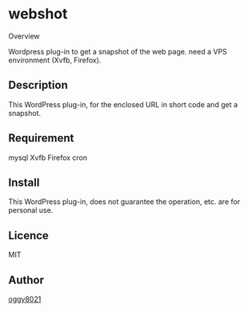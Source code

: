 webshot
=======

Overview

  Wordpress plug-in to get a snapshot of the web page. need a VPS environment (Xvfb, Firefox).

## Description

  This WordPress plug-in, for the enclosed URL in short code and get a snapshot.

## Requirement

  mysql
  Xvfb
  Firefox
  cron

## Install

  This WordPress plug-in, does not guarantee the operation, etc. are for personal use.

## Licence

MIT

## Author

[oggy8021](https://github.com/oggy8021)

